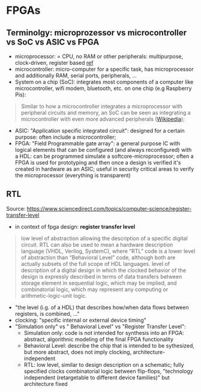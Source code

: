 # FPGAs

## Terminolgy: microprozessor vs microcontroller vs SoC vs ASIC vs FPGA

- microprocessor: = CPU, no RAM or other peripherals: multipurpose, clock-driven, register based [ref](https://en.wikipedia.org/wiki/Microprocessor)
- microcontroller: micro-computer for a specific task, has microprocessor and additionally RAM, serial ports, peripherals, ...
- System on a chip (SoC): integrates most components of a computer like microcontroller, wifi modem, bluetooth, etc. on one chip (e.g Raspberry Pis):
> Similar to how a microcontroller integrates a microprocessor with peripheral circuits and memory, an SoC can be seen as integrating a microcontroller with even more advanced peripherals ([Wikipedia](https://en.wikipedia.org/wiki/System_on_a_chip));
- ASIC: "Application specific integrated circuit": designed for a certain purpose: often include a microcontroller;
- FPGA: "Field Programmable gate array": a general purpose IC with logical elements that can be configured (and always reconfigured) with a HDL: can be programmed simulate a softcore-microprocessor; often a FPGA is used for prototyping and then once a design is verified it's created in hardware as an ASIC; useful in security critical areas to verify the microprocessor (everything is transparent)

## RTL

Source: <https://www.sciencedirect.com/topics/computer-science/register-transfer-level>
- in context of fpga design: __register transfer level__
> low level of abstraction allowing the description of a specific digital circuit. RTL can also be used to mean a hardware description language (VHDL, Verilog, SystemC), where “RTL” code is a lower level of abstraction than “Behavioral Level” code, although both are actually subsets of the full scope of HDL languages.
> level of description of a digital design in which the clocked behavior of the design is expressly described in terms of data transfers between storage element in sequential logic, which may be implied, and combinatorial logic, which may represent any computing or arithmetic-logic-unit logic.
- "the level (i.g. of a HDL) that describes how/when data flows between registers, is combined, ..."
- clocking: "specific internal or external device timing"
- "Simulation only" vs " Behavioral Level" vs "Register Transfer Level":
  - Simulation only: code is not intended for synthesis into an FPGA: abstract, algorithnic modeling of the final FPGA functionality
  - Behavioral Level: describe the chip that is intended to be sythesized, but more abstract, does not imply clocking, architecture-independent
  - RTL: low level, similar to design description on a schematic; fully specified clocks combinatorial logic between flip-flops, "technology independent (retargetable to different device families)" but architecture fixed  
